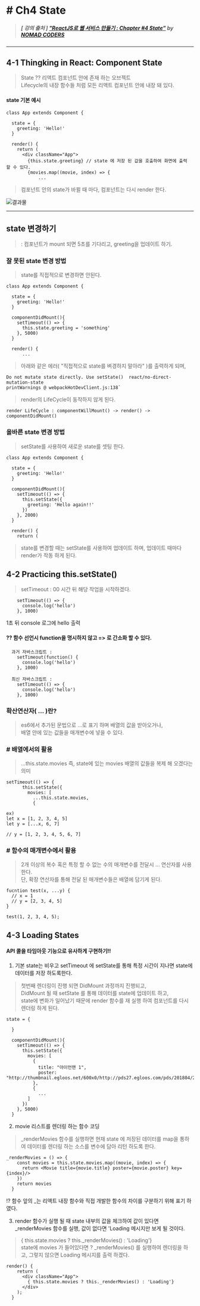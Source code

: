 # # Ch4 State

> ##### [ 강의 출처 ] ["ReactJS로 웹 서비스 만들기 : Chapter #4 State”](https://academy.nomadcoders.co/courses/enrolled/216871) by [NOMAD CODERS](https://academy.nomadcoders.co/)

----

## 4-1 Thingking in React: Component State

> State ?? 리액트 컴포넌트 안에 존재 하는 오브젝트  
Lifecycle의 내장 함수들 처럼 모든 리액트 컴포넌트 안에 내장 돼 있다.  

#### state 기본 예시
```
class App extends Component {

  state = {
    greeting: 'Hello!'
  }

  render() {
    return (
      <div className="App">
        {this.state.greeting} // state 에 저장 된 값을 호출하여 화면에 출력 할 수 있다.
        {movies.map((movie, index) => {
            ...
```

> 컴포넌트 안의 state가 바뀔 때 마다, 컴포넌트는 다시 render 한다.

![결과물](../../DescImages/ch4-1-001.png)  
  
---

## state 변경하기

> : 컴포넌트가 mount 되면 5초를 기다리고, greeting을 업데이트 하기.

### 잘 못된 state 변경 방법

> state를 직접적으로 변경하면 안된다.  

```
class App extends Component {

  state = {
    greeting: 'Hello!'
  }

  componentDidMount(){
    setTimeout(() => {
      this.state.greeting = 'something'
    }, 5000)
  }

  render() {
      ...
```

> 아래와 같은 에러( "직접적으로 state를 벼경하지 말아라" )를 출력하게 되며,  

```
Do not mutate state directly. Use setState()  react/no-direct-mutation-state
printWarnings @ webpackHotDevClient.js:138`
```

> render의 LifeCycle이 동작하지 않게 된다.  

`render LifeCycle : componentWillMount() -> render() -> componentDidMount()`

### 올바른 state 변경 방법

> setState를 사용하여 새로운 state를 셋팅 한다.

```
class App extends Component {

  state = {
    greeting: 'Hello!'
  }

  componentDidMount(){
    setTimeout(() => {
      this.setState({
        greeting: 'Hello again!!'
      })
    }, 2000)
  }

  render() {
    return (
```

> state를 변경할 때는 setState를 사용하여 업데이트 하며, 업데이트 때마다 render가 작동 하게 된다.


## 4-2 Practicing this.setState()

> setTimeout : 00 시간 뒤 해당 작업을 시작하겠다.  

```
    setTimeout(() => {
      console.log('hello')
    }, 1000)
```
1초 뒤 console 로그에 hello 출력

#### ?? 함수 선언시 function을 명시하지 않고 => 로 간소화 할 수 있다.
```
  과거 자바스크립트 :
    setTimeout(function() {
      console.log('hello')
    }, 1000)
    
  최신 자바스크립트 :
    setTimeout(() => {
      console.log('hello')
    }, 1000)
```

### 확산연산자( ... )란?

> es6에서 추가된 문법으로 ...로 표기 하며 배열의 값을 받아오거나,  
배열 안에 있는 값들을 매개변수에 넣을 수 있다.

### # 배열에서의 활용

> ...this.state.movies 즉,  state에 있는 movies 배열의 값들을 복제 해 오겠다는 의미

```
setTimeout(() => {
      this.setState({
        movies: [
          ...this.state.movies,
          {

ex) 
let x = [1, 2, 3, 4, 5]
let y = [...x, 6, 7]

// y = [1, 2, 3, 4, 5, 6, 7]
```

### # 함수의 매개변수에서 활용  

> 2개 이상의 복수 혹은 특정 할 수 없는 수의 매개변수를 전달시 ... 연산자를 사용한다.  
단, 확장 연산자를 통해 전달 된 매개변수들은 배열에 담기게 된다.

```
fucntion test(x, ...y) {
  // x = 1
  // y = [2, 3, 4, 5]
}

test(1, 2, 3, 4, 5);
```

## 4-3 Loading States

#### API 콜을 타임아웃 기능으로 유사하게 구현하기!!

1. 기본 state는 비우고 setTimeout 에 setState를 통해 특정 시간이 지나면 state에 데이터를 저장 하도록한다.

> 첫번째 렌더링이 진행 되면 DidMount 과정까지 진행되고,  
DidMount 될 때 setState 를 통해 데이터를 state에 업데이트 하고,  
state에 변화가 일어났기 때문에 render 함수를 재 실행 하여 컴포넌트를 다시 렌더링 하게 된다.

```
state = {
    
  }

  componentDidMount(){
    setTimeout(() => {
      this.setState({
        movies: [
          {
            title: "아이언맨 1",
            poster: "http://thumbnail.egloos.net/600x0/http://pds27.egloos.com/pds/201804/20/59/c0225259_5ad995f0aa663.jpg"
          },
          {
            ...
        ]
      })
    }, 5000)
  }
```

2. movie 리스트를 렌더링 하는 함수 코딩

> _renderMovies 함수를 실행하면 현재 state 에 저장된 데이터를 map을 통하여 데이터를 렌더링 하는 소스를 변수에 담아 리턴 하도록 한다.

```
_renderMovies = () => {
    const movies = this.state.movies.map((movie, index) => {
      return <Movie title={movie.title} poster={movie.poster} key={index}/>
    })
    return movies
  }
```

!? 함수 앞의 _는 리액트 내장 함수와 직접 개발한 함수의 차이를 구분하기 위해 표기 하였다.

3. render 함수가 실행 될 때 state 내부의 값을 체크하여 값이 있다면 _renderMovies 함수를 실행, 값이 없다면 'Loading 메시지만 보게 될 것이다.

> { this.state.movies ? this._renderMovies() : 'Loading'}  
state에 movies 가 들어있다면 ? _renderMovies() 를 실행하여 렌더링을 하고, 그렇지 않으면 Loading 메시지를 출력 하겠다.

```
render() {
    return (
      <div className="App">
        { this.state.movies ? this._renderMovies() : 'Loading'}
      </div>
    );
  }
```